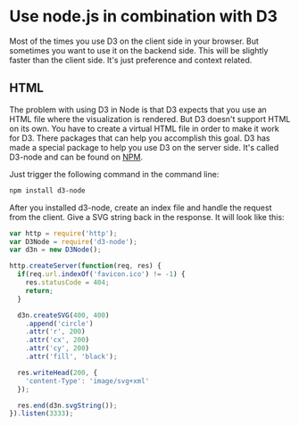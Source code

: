# Use node.js in combination with D3

Most of the times you use D3 on the client side in your browser. But sometimes you want to use it on the backend side. This will be slightly faster than the client side. It's just preference and context related.

## HTML

The problem with using D3 in Node is that D3 expects that you use an HTML file where the visualization is rendered. But D3 doesn't support HTML on its own. You have to create a virtual HTML file in order to make it work for D3. There packages that can help you accomplish this goal. D3 has made a special package to help you use D3 on the server side. It's called D3-node and can be found on [NPM](https://www.npmjs.com/package/d3-node).

Just trigger the following command in the command line:

```sh
npm install d3-node
```

After you installed d3-node, create an index file and handle the request from the client. Give a SVG string back in the response. It will look like this:

```javascript
var http = require('http');
var D3Node = require('d3-node');
var d3n = new D3Node();

http.createServer(function(req, res) {
  if(req.url.indexOf('favicon.ico') != -1) {
    res.statusCode = 404;
    return;
  }

  d3n.createSVG(400, 400)
    .append('circle')
    .attr('r', 200)
    .attr('cx', 200)
    .attr('cy', 200)
    .attr('fill', 'black');

  res.writeHead(200, {
    'content-Type': 'image/svg+xml'
  });

  res.end(d3n.svgString());
}).listen(3333);
```
